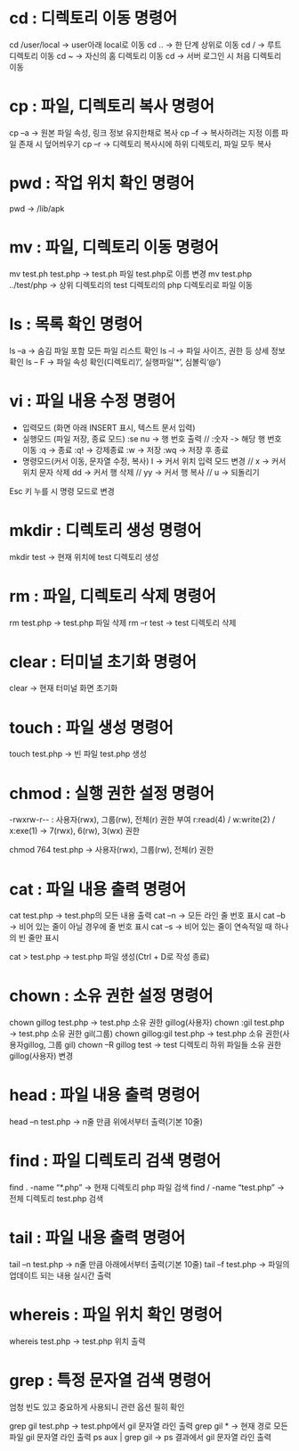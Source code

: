 
# cd : 디렉토리 이동 명령어

cd /user/local -> user아래 local로 이동
cd .. -> 한 단계 상위로 이동
cd / -> 루트 디렉토리 이동
cd ~ -> 자신의 홈 디렉토리 이동
cd -> 서버 로그인 시 처음 디렉토리 이동


# cp : 파일, 디렉토리 복사 명령어
cp –a -> 원본 파일 속성, 링크 정보 유지한채로 복사
cp –f -> 복사하려는 지정 이름 파일 존재 시 덮어씌우기
cp –r -> 디렉토리 복사시에 하위 디렉토리, 파일 모두 복사


# pwd : 작업 위치 확인 명령어


pwd -> /lib/apk


# mv : 파일, 디렉토리 이동 명령어

mv test.ph test.php -> test.ph 파일 test.php로 이름 변경
mv test.php ../test/php -> 
상위 디렉토리의 test 디렉토리의 php 디렉토리로 파일 이동


# ls : 목록 확인 명령어

 ls –a -> 숨김 파일 포함 모든 파일 리스트 확인
 ls –l -> 파일 사이즈, 권한 등 상세 정보 확인
 ls – F -> 파일 속성 확인(디렉토리’/’, 실행파일‘*’, 심볼릭‘@’)

# vi : 파일 내용 수정 명령어

- 입력모드 (화면 아래 INSERT 표시, 텍스트 문서 입력)
- 실행모드 (파일 저장, 종료 모드)
 :se nu -> 행 번호 출력 // :숫자 -> 해당 행 번호 이동
 :q -> 종료 :q! -> 강제종료 :w -> 저장 :wq -> 저장 후 종료
- 명령모드(커서 이동, 문자열 수정, 복사)
 I -> 커서 위치 입력 모드 변경 // x -> 커서 위치 문자 삭제
dd -> 커서 행 삭제 // yy -> 커서 행 복사 // u -> 되돌리기

Esc 키 누를 시 명령 모드로 변경


# mkdir : 디렉토리 생성 명령어

 mkdir test -> 현재 위치에 test 디렉토리 생성


# rm : 파일, 디렉토리 삭제 명령어

 rm test.php -> test.php 파일 삭제
 rm –r test -> test 디렉토리 삭제


# clear : 터미널 초기화 명령어
 clear -> 현재 터미널 화면 초기화



# touch : 파일 생성 명령어

 touch test.php -> 빈 파일 test.php 생성

# chmod : 실행 권한 설정 명령어


-rwxrw-r-- : 사용자(rwx), 그룹(rw), 전체(r) 권한 부여
 r:read(4) / w:write(2) / x:exe(1) -> 7(rwx), 6(rw), 3(wx) 권한

 chmod 764 test.php -> 사용자(rwx), 그룹(rw), 전체(r) 권한


# cat : 파일 내용 출력 명령어

 cat test.php -> test.php의 모든 내용 출력
 cat –n -> 모든 라인 줄 번호 표시
 cat –b -> 비어 있는 줄이 아닐 경우에 줄 번호 표시
 cat –s -> 비어 있는 줄이 연속적일 때 하나의 빈 줄만 표시

 cat > test.php -> test.php 파일 생성(Ctrl + D로 작성 종료)



# chown : 소유 권한 설정 명령어

 chown gillog test.php -> test.php 소유 권한 gillog(사용자)
 chown :gil test.php -> test.php 소유 권한 gil(그룹)
 chown gillog:gil test.php ->
 test.php 소유 권한(사용자gillog, 그룹 gil)
 chown –R gillog test ->
 test 디렉토리 하위 파일들 소유 권한 gillog(사용자) 변경


# head : 파일 내용 출력 명령어

 head –n test.php -> n줄 만큼 위에서부터 출력(기본 10줄)


# find : 파일 디렉토리 검색 명령어

 find . -name “*.php” -> 현재 디렉토리 php 파일 검색
 find / -name “test.php” -> 전체 디렉토리 test.php 검색


# tail : 파일 내용 출력 명령어

 tail –n test.php -> n줄 만큼 아래에서부터 출력(기본 10줄)
 tail –f test.php -> 파일의 업데이트 되는 내용 실시간 출력


# whereis : 파일 위치 확인 명령어

whereis test.php -> test.php 위치 출력



# grep : 특정 문자열 검색 명령어

 엄청 빈도 있고 중요하게 사용되니 관련 옵션 필히 확인

 grep gil test.php -> test.php에서 gil 문자열 라인 출력
 grep gil * -> 현재 경로 모든 파일 gil 문자열 라인 출력
 ps aux | grep gil -> ps 결과에서 gil 문자열 라인 출력


